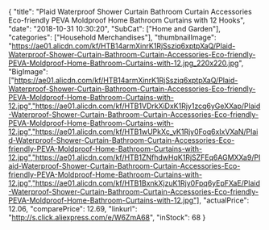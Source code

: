 {
	"title": "Plaid Waterproof Shower Curtain Bathroom Curtain Accessories Eco-friendly PEVA Moldproof  Home Bathroom Curtains with 12 Hooks",
	"date": "2018-10-31 10:30:20",
	"SubCat": ["Home and Garden"],
	"categories": ["Household Merchandises"],
	"thumbnailImage": "https://ae01.alicdn.com/kf/HTB14armXinrK1RjSsziq6xptpXaQ/Plaid-Waterproof-Shower-Curtain-Bathroom-Curtain-Accessories-Eco-friendly-PEVA-Moldproof-Home-Bathroom-Curtains-with-12.jpg_220x220.jpg",
	"BigImage": ["https://ae01.alicdn.com/kf/HTB14armXinrK1RjSsziq6xptpXaQ/Plaid-Waterproof-Shower-Curtain-Bathroom-Curtain-Accessories-Eco-friendly-PEVA-Moldproof-Home-Bathroom-Curtains-with-12.jpg","https://ae01.alicdn.com/kf/HTB1VDrkXiDxK1Rjy1zcq6yGeXXap/Plaid-Waterproof-Shower-Curtain-Bathroom-Curtain-Accessories-Eco-friendly-PEVA-Moldproof-Home-Bathroom-Curtains-with-12.jpg","https://ae01.alicdn.com/kf/HTB1wUPkXc_vK1Rjy0Foq6xIxVXaN/Plaid-Waterproof-Shower-Curtain-Bathroom-Curtain-Accessories-Eco-friendly-PEVA-Moldproof-Home-Bathroom-Curtains-with-12.jpg","https://ae01.alicdn.com/kf/HTB1ZNfhdwHqK1RjSZFEq6AGMXXa9/Plaid-Waterproof-Shower-Curtain-Bathroom-Curtain-Accessories-Eco-friendly-PEVA-Moldproof-Home-Bathroom-Curtains-with-12.jpg","https://ae01.alicdn.com/kf/HTB1BxnkXjzuK1Rjy0Fpq6yEpFXaE/Plaid-Waterproof-Shower-Curtain-Bathroom-Curtain-Accessories-Eco-friendly-PEVA-Moldproof-Home-Bathroom-Curtains-with-12.jpg"],
	"actualPrice": 12.06,
	"comparePrice": 12.69,
	"linkurl": "http://s.click.aliexpress.com/e/W6ZmA68",
	"inStock": 68
}

